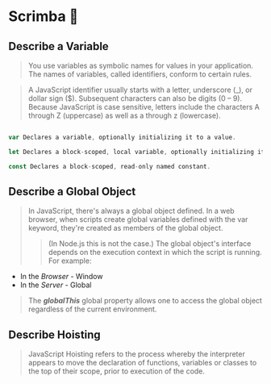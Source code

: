 # Scrimba 🐻

## Describe a **Variable**

> You use variables as symbolic names for values in your application. The names of variables, called identifiers, conform to certain rules.

> A JavaScript identifier usually starts with a letter, underscore (_), or dollar sign ($). Subsequent characters can also be digits (0 – 9). Because JavaScript is case sensitive, letters include the characters A through Z (uppercase) as well as a through z (lowercase).

```js

var Declares a variable, optionally initializing it to a value.

let Declares a block-scoped, local variable, optionally initializing it to a value.

const Declares a block-scoped, read-only named constant.

```

## Describe a **Global Object**

> In JavaScript, there's always a global object defined. In a web browser, when scripts create global variables defined with the var keyword, they're created as members of the global object.
>
> >(In Node.js this is not the case.) The global object's interface depends on the execution context in which the script is running. For example:
>
- In the _Browser_ - Window
- In the _Server_ - Global
> The **_globalThis_** global property allows one to access the global object regardless of the current environment.

## Describe **Hoisting**

> JavaScript Hoisting refers to the process whereby the interpreter appears to move the declaration of functions, variables or classes to the top of their scope, prior to execution of the code.
